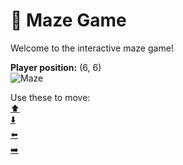 # 🧩 Maze Game  
Welcome to the interactive maze game!

**Player position:** (6, 6)  
![Maze](https://recognize-instructor-criteria-other.trycloudflare.com/images/pos_6_6.png?t=1760501575700)

Use these to move:  
[⬆️](https://recognize-instructor-criteria-other.trycloudflare.com/move/6_6_w)  
[⬇️](https://recognize-instructor-criteria-other.trycloudflare.com/move/6_6_s)  
[⬅️](https://recognize-instructor-criteria-other.trycloudflare.com/move/6_6_a)  
[➡️](https://recognize-instructor-criteria-other.trycloudflare.com/move/6_6_d)
